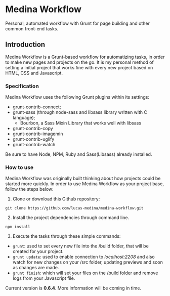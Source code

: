 # Medina Workflow
Personal, automated workflow with Grunt for page building and other common front-end tasks.

## Introduction
Medina Workflow is a Grunt-based workflow for automatizing tasks, in order to make new pages and projects on the go. It is my personal method of setting a initial project that works fine with every new project based on HTML, CSS and Javascript.

### Specification
Medina Workflow uses the following Grunt plugins within its settings:

- grunt-contrib-connect;
- grunt-sass (through node-sass and libsass library written with C language);
	- Bourbon, a Sass Mixin Library that works well with libsass
- grunt-contrib-copy
- grunt-contrib-imagemin
- grunt-contrib-uglify
- grunt-contrib-watch

Be sure to have Node, NPM, Ruby and Sass(Libsass) already installed.

### How to use
Medina Workflow was originally built thinking about how projects could be started more quickly.
In order to use Medina Workflow as your project base, follow the steps below:

1. Clone or download this Github repository:
```
git clone https://github.com/lucas-medina/medina-workflow.git
```
2. Install the project dependencies through command line.

```
npm install
```
3. Execute the tasks through these simple commands:

- `grunt`: used to set every new file into the /build folder, that will be created for your project.
- `grunt update`: used to enable connection to *localhost:2208* and also watch for new changes on your /src folder, updating previews and soon as changes are made.
- `grunt finish`: which will set your files on the /build folder and remove logs from your Javascript file.

Current version is **0.6.4**. More information will be coming in time.
